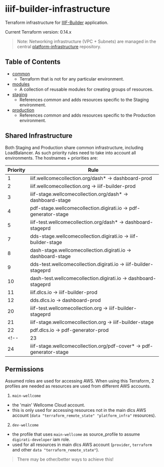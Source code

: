 # iiif-builder-infrastructure

Terraform infrastructure for [IIIF-Builder](https://github.com/wellcomecollection/iiif-builder) application.

Current Terraform version: 0.14.x

> Note: Networking infrastructure (VPC + Subnets) are managed in the central [platform-infrastructure](https://github.com/wellcomecollection/platform-infrastructure/) repository.

## Table of Contents

* [common](/infrastructure/common/readme.md)
  * Terraform that is not for any particular environment.
* [modules](/infrastructure/modules)
  * A collection of reusable modules for creating groups of resources.
* [staging](/infrastructure/staging)
  * References _common_ and adds resources specific to the Staging environment.
* [production](/infrastructure/production)
  * References _common_ and adds resources specific to the Production environment.

## Shared Infrastructure

Both Staging and Production share common infrastructure, including LoadBalancer. As such priority rules need to take into account all environments. The hostnames + priorities are:

| Priority | Rule                                                                |
|----------|---------------------------------------------------------------------|
| 1        | iiif.wellcomecollection.org/dash* -> dashboard-prod                 |
| 2        | iiif.wellcomecollection.org -> iiif-builder-prod                    |
| 3        | iiif-stage.wellcomecollection.org/dash* -> dashboard-stage          |
| 4        | pdf-stage.wellcomecollection.digirati.io -> pdf-generator-stage     |
| 5        | iiif-test.wellcomecollection.org/dash* -> dashboard-stageprd        |
| 7        | dds-stage.wellcomecollection.digirati.io -> iiif-builder-stage      |
| 8        | dash-stage.wellcomecollection.digirati.io -> dashboard-stage        |
| 9        | dds-test.wellcomecollection.digirati.io -> iiif-builder-stageprd    |
| 10       | dash-test.wellcomecollection.digirati.io -> dashboard-stageprd      |
| 11       | iiif.dlcs.io -> iiif-builder-prod                                   |
| 12       | dds.dlcs.io -> dashboard-prod                                       |
| 20       | iiif-test.wellcomecollection.org -> iiif-builder-stageprd           |
| 21       | iiif-stage.wellcomecollection.org -> iiif-builder-stage             |
| 22       | pdf.dlcs.io -> pdf-generator-prod                                   |
<!-- | 23       | iiif-stage.wellcomecollection.org/pdf-cover* -> pdf-generator-test  |
| 24       | iiif-stage.wellcomecollection.org/pdf-cover* -> pdf-generator-stage | -->


## Permissions

Assumed roles are used for accessing AWS. When using this Terraform, 2 profiles are needed as resources are used from different AWS accounts.

1. `main-wellcome` 
  - the 'main' Wellcome Cloud account. 
  - this is only used for accessing resources not in the main dlcs AWS account (`data "terraform_remote_state" "platform_infra"` resources).
2. `dev-wellcome` 
  - the profile that uses `main-wellcome` as source_profile to assume `digirati-developer` iam role. 
  - used for all resources in main dlcs AWS account (`provider`, `terraform` and other `data "terraform_remote_state"`).

> There may be other/better ways to achieve this!

